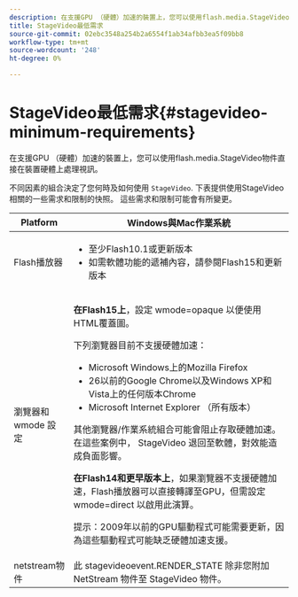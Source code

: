 ```yaml
---
description: 在支援GPU （硬體）加速的裝置上，您可以使用flash.media.StageVideo物件直接在裝置硬體上處理視訊。
title: StageVideo最低需求
source-git-commit: 02ebc3548a254b2a6554f1ab34afbb3ea5f09bb8
workflow-type: tm+mt
source-wordcount: '248'
ht-degree: 0%

---
```


# StageVideo最低需求{#stagevideo-minimum-requirements}

在支援GPU （硬體）加速的裝置上，您可以使用flash.media.StageVideo物件直接在裝置硬體上處理視訊。

<!--<a id="section_64DDAA8DB215493E8A7CA6636819D350"></a>-->

不同因素的組合決定了您何時及如何使用 `StageVideo`. 下表提供使用StageVideo相關的一些需求和限制的快照。 這些需求和限制可能會有所變更。

<table id="table_882F4462A5AE47E28A60A39D112164A7"> 
 <thead> 
  <tr> 
   <th colname="col1" class="entry"> Platform </th> 
   <th colname="col2" class="entry"> Windows與Mac作業系統 </th> 
  </tr>
 </thead>
 <tbody> 
  <tr> 
   <td colname="col1"> Flash播放器 </td> 
   <td colname="col2"> 
    <ul id="ul_s42_lm2_jp"> 
     <li id="li_308FA9EC206B437A9EE04C29F9480B73">至少Flash10.1或更新版本 </li> 
     <li id="li_5898EDB0D12A43389076BCC7F4A27A0A">如需軟體功能的遞補內容，請參閱Flash15和更新版本 </li> 
    </ul> </td> 
  </tr> 
  <tr> 
   <td colname="col1">瀏覽器和 <span class="codeph"> wmode</span> 設定 </td> 
   <td colname="col2"> <p><b>在Flash15上</b>，設定 <span class="codeph"> wmode=opaque</span> 以便使用HTML覆蓋圖。 </p> <p>下列瀏覽器目前不支援硬體加速： 
     <ul id="ul_frv_ykf_jp"> 
      <li id="li_3D407A61FEE042A9B85A6EFACA6D7719">Microsoft Windows上的Mozilla Firefox </li> 
      <li id="li_39B85AC352564DA8B86EA826638F1F4B">26以前的Google Chrome以及Windows XP和Vista上的任何版本Chrome </li> 
      <li id="li_0042BA6070C849E6B7C4B4BF4333F712">Microsoft Internet Explorer （所有版本） </li> 
     </ul>其他瀏覽器/作業系統組合可能會阻止存取硬體加速。 在這些案例中， <span class="codeph"> StageVideo</span> 退回至軟體，對效能造成負面影響。 </p> <p><b>在Flash14和更早版本上</b>，如果瀏覽器不支援硬體加速，Flash播放器可以直接轉譯至GPU，但需設定 <span class="codeph"> wmode=direct</span> 以啟用此演算。 <p>提示：2009年以前的GPU驅動程式可能需要更新，因為這些驅動程式可能缺乏硬體加速支援。 </p> </p> </td> 
  </tr> 
  <tr> 
   <td colname="col1"> netstream物件 </td> 
   <td colname="col2">此 <span class="codeph"> stagevideoevent.RENDER_STATE</span> 除非您附加 <span class="codeph"> NetStream</span> 物件至 <span class="codeph"> StageVideo</span> 物件。 </td> 
  </tr> 
 </tbody> 
</table>
